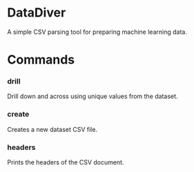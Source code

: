 # DataDiver
A simple CSV parsing tool for preparing machine learning data.

# Commands

### drill
Drill down and across using unique values from the dataset.

### create
Creates a new dataset CSV file. 

### headers
Prints the headers of the CSV document.
